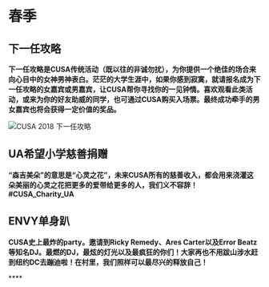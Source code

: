 # 春季

## **下一任攻略**

**下一任攻略是CUSA传统活动（既以往的非诚勿扰），为你提供一个绝佳的场合来向心目中的女神男神表白。茫茫的大学生涯中，如果你感到寂寞，就请报名成为下一任攻略的女嘉宾或男嘉宾，让CUSA帮你寻找你的一见钟情。喜欢观看此类活动，或来为你的好友助威的同学，也可通过CUSA购买入场票。最终成功牵手的男女嘉宾也将会获得一定价值的奖品。**

![CUSA 2018 &#x4E0B;&#x4E00;&#x4EFB;&#x653B;&#x7565;](https://lh5.googleusercontent.com/4bXwrc8KuQy9zxw19NkuKcGHVA-R0C673nKEv2I_ZfLR7zg4X3oMxUWTHvxvmQQ7rpQhZhgm690iJUROrfzjaWK20raf04DMV1XOFLvatqP-yjlbhJ7h6_Ry1T8-4iNVus39MCn-7CxP-DrdSw)

## **UA希望小学慈善捐赠**

**“森吉美朵”的意思是“心灵之花”，未来CUSA所有的慈善收入，都会用来浇灌这朵美丽的心灵之花把更多的爱带给更多的人，我们义不容辞！\#CUSA\_Charity\_UA**

## **ENVY单身趴**

**CUSA史上最炸的party。邀请到Ricky Remedy、Ares Carter以及Error Beatz等知名DJ。最燃的DJ，最炫的灯光以及最疯狂的你们！大家再也不用跋山涉水赶到纽约DC去蹦迪啦！在村里，我们照样可以最尽兴的释放自己！**

\*\*\*\*

